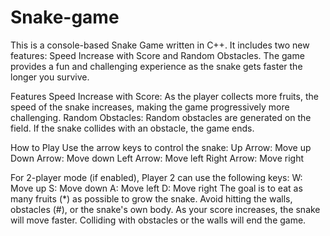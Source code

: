 # Snake-game
This is a console-based Snake Game written in C++. It includes two new features: Speed Increase with Score and Random Obstacles. The game provides a fun and challenging experience as the snake gets faster the longer you survive.

Features
Speed Increase with Score: As the player collects more fruits, the speed of the snake increases, making the game progressively more challenging.
Random Obstacles: Random obstacles are generated on the field. If the snake collides with an obstacle, the game ends.

How to Play
Use the arrow keys to control the snake:
Up Arrow: Move up
Down Arrow: Move down
Left Arrow: Move left
Right Arrow: Move right

For 2-player mode (if enabled), Player 2 can use the following keys:
W: Move up
S: Move down
A: Move left
D: Move right
The goal is to eat as many fruits (*) as possible to grow the snake.
Avoid hitting the walls, obstacles (#), or the snake's own body.
As your score increases, the snake will move faster.
Colliding with obstacles or the walls will end the game.
